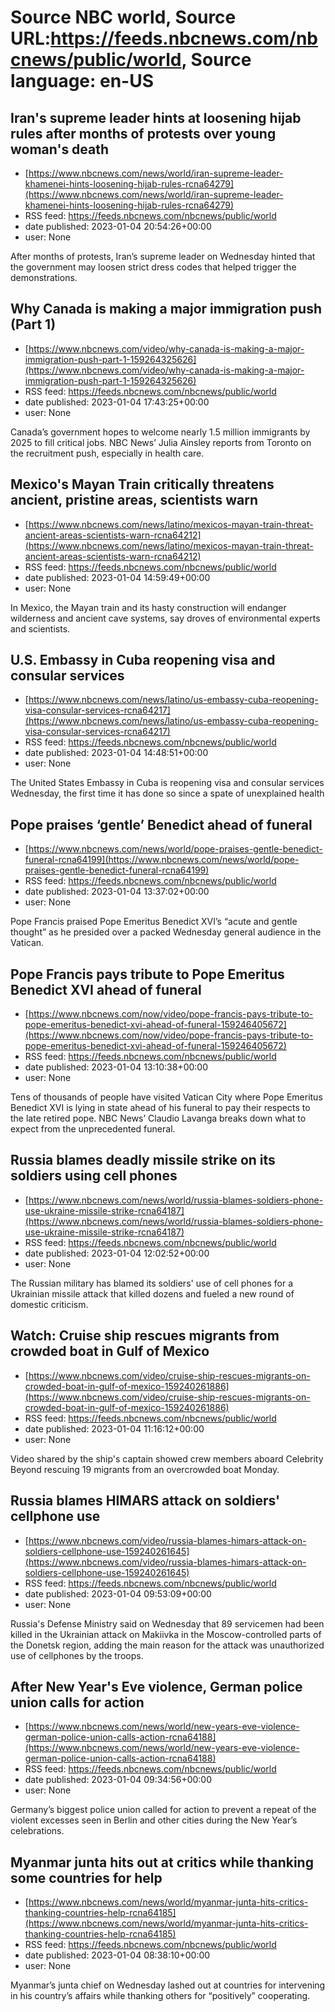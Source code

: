 # Source NBC world, Source URL:https://feeds.nbcnews.com/nbcnews/public/world, Source language: en-US

## Iran's supreme leader hints at loosening hijab rules after months of protests over young woman's death
 - [https://www.nbcnews.com/news/world/iran-supreme-leader-khamenei-hints-loosening-hijab-rules-rcna64279](https://www.nbcnews.com/news/world/iran-supreme-leader-khamenei-hints-loosening-hijab-rules-rcna64279)
 - RSS feed: https://feeds.nbcnews.com/nbcnews/public/world
 - date published: 2023-01-04 20:54:26+00:00
 - user: None

After months of protests, Iran’s supreme leader on Wednesday hinted that the government may loosen strict dress codes that helped trigger the demonstrations.

## Why Canada is making a major immigration push (Part 1)
 - [https://www.nbcnews.com/video/why-canada-is-making-a-major-immigration-push-part-1-159264325626](https://www.nbcnews.com/video/why-canada-is-making-a-major-immigration-push-part-1-159264325626)
 - RSS feed: https://feeds.nbcnews.com/nbcnews/public/world
 - date published: 2023-01-04 17:43:25+00:00
 - user: None

Canada’s government hopes to welcome nearly 1.5 million immigrants by 2025 to fill critical jobs. NBC News’ Julia Ainsley reports from Toronto on the recruitment push, especially in health care.

## Mexico's Mayan Train critically threatens ancient, pristine areas, scientists warn
 - [https://www.nbcnews.com/news/latino/mexicos-mayan-train-threat-ancient-areas-scientists-warn-rcna64212](https://www.nbcnews.com/news/latino/mexicos-mayan-train-threat-ancient-areas-scientists-warn-rcna64212)
 - RSS feed: https://feeds.nbcnews.com/nbcnews/public/world
 - date published: 2023-01-04 14:59:49+00:00
 - user: None

In Mexico, the Mayan train and its hasty construction will endanger wilderness and ancient cave systems, say droves of environmental experts and scientists.

## U.S. Embassy in Cuba reopening visa and consular services
 - [https://www.nbcnews.com/news/latino/us-embassy-cuba-reopening-visa-consular-services-rcna64217](https://www.nbcnews.com/news/latino/us-embassy-cuba-reopening-visa-consular-services-rcna64217)
 - RSS feed: https://feeds.nbcnews.com/nbcnews/public/world
 - date published: 2023-01-04 14:48:51+00:00
 - user: None

The United States Embassy in Cuba is reopening visa and consular services Wednesday, the first time it has done so since a spate of unexplained health

## Pope praises ‘gentle’ Benedict ahead of funeral
 - [https://www.nbcnews.com/news/world/pope-praises-gentle-benedict-funeral-rcna64199](https://www.nbcnews.com/news/world/pope-praises-gentle-benedict-funeral-rcna64199)
 - RSS feed: https://feeds.nbcnews.com/nbcnews/public/world
 - date published: 2023-01-04 13:37:02+00:00
 - user: None

Pope Francis praised Pope Emeritus Benedict XVI’s “acute and gentle thought” as he presided over a packed Wednesday general audience in the Vatican.

## Pope Francis pays tribute to Pope Emeritus Benedict XVI ahead of funeral
 - [https://www.nbcnews.com/now/video/pope-francis-pays-tribute-to-pope-emeritus-benedict-xvi-ahead-of-funeral-159246405672](https://www.nbcnews.com/now/video/pope-francis-pays-tribute-to-pope-emeritus-benedict-xvi-ahead-of-funeral-159246405672)
 - RSS feed: https://feeds.nbcnews.com/nbcnews/public/world
 - date published: 2023-01-04 13:10:38+00:00
 - user: None

Tens of thousands of people have visited Vatican City where Pope Emeritus Benedict XVI is lying in state ahead of his funeral to pay their respects to the late retired pope. NBC News’ Claudio Lavanga breaks down what to expect from the unprecedented funeral.

## Russia blames deadly missile strike on its soldiers using cell phones
 - [https://www.nbcnews.com/news/world/russia-blames-soldiers-phone-use-ukraine-missile-strike-rcna64187](https://www.nbcnews.com/news/world/russia-blames-soldiers-phone-use-ukraine-missile-strike-rcna64187)
 - RSS feed: https://feeds.nbcnews.com/nbcnews/public/world
 - date published: 2023-01-04 12:02:52+00:00
 - user: None

The Russian military has blamed its soldiers' use of cell phones for a Ukrainian missile attack that killed dozens and fueled a new round of domestic criticism.

## Watch: Cruise ship rescues migrants from crowded boat in Gulf of Mexico
 - [https://www.nbcnews.com/video/cruise-ship-rescues-migrants-on-crowded-boat-in-gulf-of-mexico-159240261886](https://www.nbcnews.com/video/cruise-ship-rescues-migrants-on-crowded-boat-in-gulf-of-mexico-159240261886)
 - RSS feed: https://feeds.nbcnews.com/nbcnews/public/world
 - date published: 2023-01-04 11:16:12+00:00
 - user: None

Video shared by the ship's captain showed crew members aboard Celebrity Beyond rescuing 19 migrants from an overcrowded boat Monday.

## Russia blames HIMARS attack on soldiers' cellphone use
 - [https://www.nbcnews.com/video/russia-blames-himars-attack-on-soldiers-cellphone-use-159240261645](https://www.nbcnews.com/video/russia-blames-himars-attack-on-soldiers-cellphone-use-159240261645)
 - RSS feed: https://feeds.nbcnews.com/nbcnews/public/world
 - date published: 2023-01-04 09:53:09+00:00
 - user: None

Russia's Defense Ministry said on Wednesday that 89 servicemen had been killed in the Ukrainian attack on Makiivka in the Moscow-controlled parts of the Donetsk region, adding the main reason for the attack was unauthorized use of cellphones by the troops.

## After New Year's Eve violence, German police union calls for action
 - [https://www.nbcnews.com/news/world/new-years-eve-violence-german-police-union-calls-action-rcna64188](https://www.nbcnews.com/news/world/new-years-eve-violence-german-police-union-calls-action-rcna64188)
 - RSS feed: https://feeds.nbcnews.com/nbcnews/public/world
 - date published: 2023-01-04 09:34:56+00:00
 - user: None

Germany’s biggest police union called for action to prevent a repeat of the violent excesses seen in Berlin and other cities during the New Year’s celebrations.

## Myanmar junta hits out at critics while thanking some countries for help
 - [https://www.nbcnews.com/news/world/myanmar-junta-hits-critics-thanking-countries-help-rcna64185](https://www.nbcnews.com/news/world/myanmar-junta-hits-critics-thanking-countries-help-rcna64185)
 - RSS feed: https://feeds.nbcnews.com/nbcnews/public/world
 - date published: 2023-01-04 08:38:10+00:00
 - user: None

Myanmar’s junta chief on Wednesday lashed out at countries for intervening in his country’s affairs while thanking others for “positively” cooperating.
